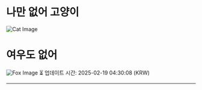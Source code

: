 
# 나만 없어 고양이

![Cat Image](https://cdn2.thecatapi.com/images/ng1DD91yy.jpg)

# 여우도 없어
![Fox Image](https://randomfox.ca/images/81.jpg)
⏳ 업데이트 시간: 2025-02-19 04:30:08 (KRW)

---
